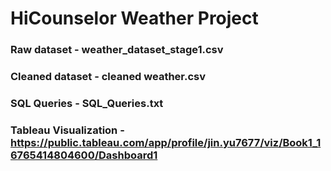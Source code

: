 # HiCounselor Weather Project
### Raw dataset - weather_dataset_stage1.csv
### Cleaned dataset - cleaned weather.csv
### SQL Queries - SQL_Queries.txt
### Tableau Visualization - https://public.tableau.com/app/profile/jin.yu7677/viz/Book1_16765414804600/Dashboard1
